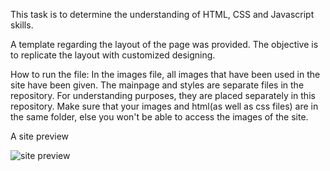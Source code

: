 This task is to determine the understanding  of HTML, CSS and Javascript skills.

A template regarding the layout of the page was provided. The objective is to replicate the layout with customized designing. 

How to run the file:
In the images file, all images that have been used in the site have been given. The mainpage and styles are separate files in the repository. For understanding purposes, they are placed separately in this repository. Make sure that your images and html(as well as css files) are in the same folder, else you won't be able to access the images of the site. 

A site preview

![site preview](https://user-images.githubusercontent.com/73244900/136389573-3e1ab817-b67a-4be1-9425-ab0665bc2f28.jpg)

